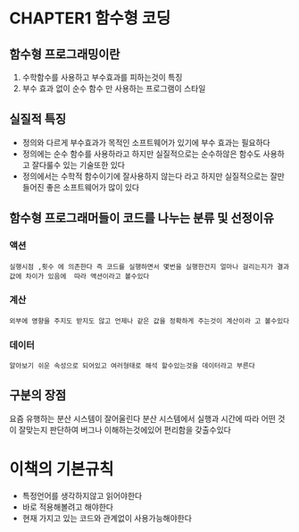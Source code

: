 # CHAPTER1 함수형 코딩

## 함수형 프로그래밍이란

1. 수학함수를 사용하고 부수효과를 피하는것이 특징
2. 부수 효과 없이 순수 함수 만 사용하는 프로그램이 스타일

## 실질적 특징

- 정의와 다르게 부수효과가 목적인 소프트웨어가 있기에 부수 효과는 필요하다
- 정의에는 순수 함수를 사용하라고 하지만 실질적으로는 순수하않은 함수도 사용하고 잘다룰수 있는 기술또한 있다
- 정의에서는 수학적 함수이기에 잘사용하지 않는다 라고 하지만 실질적으로는 잘만들어진 좋은 소프트웨어가 많이 있다

## 함수형 프로그래머들이 코드를 나누는 분류 및 선정이유

### 액션

    실행시점 ,횟수 에 의존한다 즉 코드를 실행하면서 몇번을 실행한건지 얼마나 걸리는지가 결과값에 차이가 있음에  따라 액션이라고 볼수있다

### 계산

    외부에 영향을 주지도 받지도 않고 언제나 같은 값을 정확하게 주는것이 계산이라 고 볼수있다

### 데이터

    알아보기 쉬운 속성으로 되어있고 여러형태로 해석 할수있는것을 데이터라고 부른다

## 구분의 장점

요즘 유행하는 분산 시스템이 잘어울린다 분산 시스템에서 실행과 시간에 따라 어떤 것이 잘맞는지 판단하여 버그나 이해하는것에있어 편리함을 갖출수있다

# 이책의 기본규칙

- 특정언어를 생각하지않고 읽어야한다
- 바로 적용해볼려고 해야한다
- 현재 가지고 있는 코드와 관계없이 사용가능해야한다
